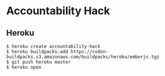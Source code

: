 # Accountability Hack

## Heroku

```
$ heroku create accountability-hack
$ heroku buildpacks:add https://codon-buildpacks.s3.amazonaws.com/buildpacks/heroku/emberjs.tgz
$ git push heroku master
$ heroku open
```
